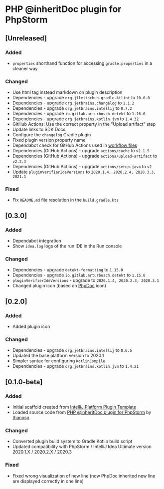 <!-- Keep a Changelog guide -> https://keepachangelog.com -->

# PHP @inheritDoc plugin for PhpStorm

## [Unreleased]
### Added
- `properties` shorthand function for accessing `gradle.properties` in a cleaner way

### Changed
- Use html tag instead markdown on plugin description
- Dependencies - upgrade `org.jlleitschuh.gradle.ktlint` to `10.0.0`
- Dependencies - upgrade `org.jetbrains.changelog` to `1.1.2`
- Dependencies - upgrade `org.jetbrains.intellij` to `0.7.2`
- Dependencies - upgrade `io.gitlab.arturbosch.detekt` to `1.16.0`
- Dependencies - upgrade `org.jetbrains.kotlin.jvm` to `1.4.32`
- GitHub Actions: Use the correct property in the "Upload artifact" step
- Update links to SDK Docs
- Configure the `changelog` Gradle plugin
- Fixed plugin version property name
- Dependabot check for GitHub Actions used in [workflow files](.github/workflows)
- Dependencies (GitHub Actions) - upgrade `actions/cache` to `v2.1.5`
- Dependencies (GitHub Actions) - upgrade `actions/upload-artifact` to `v2.2.3`
- Dependencies (GitHub Actions) - upgrade `actions/setup-java` to `v2`
- Update `pluginVerifierIdeVersions` to `2020.1.4, 2020.2.4, 2020.3.3, 2021.1`

### Fixed
- Fix `README.md` file resolution in the `build.gradle.kts`

## [0.3.0]
### Added
- Dependabot integration
- Show `idea.log` logs of the run IDE in the Run console

### Changed
- Dependencies - upgrade `detekt-formatting` to `1.15.0`
- Dependencies - upgrade `io.gitlab.arturbosch.detekt` to `1.15.0`
- `pluginVerifierIdeVersions` - upgrade to `2020.1.4, 2020.2.3, 2020.3.1`
- Changed plugin icon (based on [PhpDoc](https://phpdoc.org) icon)

## [0.2.0]
### Added
- Added plugin icon

### Changed
- Dependencies - upgrade `org.jetbrains.intellij` to `0.6.5`
- Updated the base platform version to 2020.1
- Simpler syntax for configuring `KotlinCompile`
- Dependencies - upgrade `org.jetbrains.kotlin.jvm` to `1.4.21`

## [0.1.0-beta]
### Added
- Initial scaffold created from [IntelliJ Platform Plugin Template](https://github.com/JetBrains/intellij-platform-plugin-template)
- Loaded source code from [PHP @inheritDoc plugin for PhpStorm](https://github.com/thanosp/phpstorm-inheritdoc) by [thanosp](https://github.com/thanosp)

### Changed
- Converted plugin build system to Gradle Kotlin build script
- Updated compatibility with PhpStorm / IntelliJ Idea Ultimate version 2020.1.X / 2020.2.X / 2020.3

### Fixed
- Fixed wrong visualization of new line (now PhpDoc inherited new line are displayed correctly in one line)

